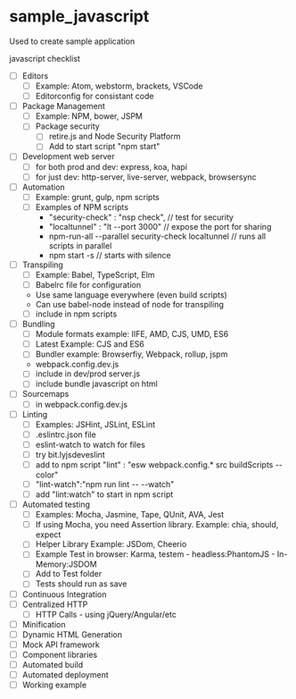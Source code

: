# sample_javascript
Used to create sample application

javascript checklist

- [ ] Editors
  - [ ] Example: Atom, webstorm, brackets, VSCode
  - [ ] Editorconfig for consistant code
- [ ] Package Management
  - [ ] Example: NPM, bower, JSPM
  - [ ] Package security
    - [ ] retire.js and Node Security Platform
    - [ ] Add to start script "npm start"
- [ ] Development web server
  - [ ] for both prod and dev: express, koa, hapi
  - [ ] for just dev: http-server, live-server, webpack, browsersync
- [ ] Automation
  - [ ] Example: grunt, gulp, npm scripts
  - [ ] Examples of NPM scripts
    - "security-check" : "nsp check", // test for security
    - "localtunnel" : "lt --port 3000" // expose the port for sharing
    - npm-run-all --parallel security-check localtunnel // runs all scripts in parallel
    - npm start -s // starts with silence
- [ ] Transpiling
  - [ ] Example: Babel, TypeScript, Elm
  - [ ] Babelrc file for configuration
  - Use same language everywhere (even build scripts)
  - Can use babel-node instead of node for transpiling
  - [ ] include in npm scripts
- [ ] Bundling
  - [ ] Module formats example: IIFE, AMD, CJS, UMD, ES6
  - [ ] Latest Example: CJS and ES6
  - [ ] Bundler example: Browserfiy, Webpack, rollup, jspm
  - webpack.config.dev.js
  - [ ] include in dev/prod server.js
  - [ ] include bundle javascript on html
- [ ] Sourcemaps
  - [ ] in webpack.config.dev.js
- [ ] Linting
  - [ ] Examples: JSHint, JSLint, ESLint
  - [ ] .eslintrc.json file
  - [ ] eslint-watch to watch for files
  - [ ] try bit.lyjsdeveslint
  - [ ] add to npm script "lint" : "esw webpack.config.* src buildScripts --color"
  - [ ] "lint-watch":"npm run lint -- --watch"
  - [ ] add "lint:watch" to start in npm script
- [ ] Automated testing
  - [ ] Examples: Mocha, Jasmine, Tape, QUnit, AVA, Jest
  - [ ] If using Mocha, you need Assertion library. Example: chia, should, expect
  - [ ] Helper Library Example: JSDom, Cheerio
  - [ ] Example Test in browser: Karma, testem - headless:PhantomJS - In-Memory:JSDOM
  - [ ] Add to Test folder
  - [ ] Tests should run as save
- [ ] Continuous Integration
- [ ] Centralized HTTP
  - [ ] HTTP Calls - using jQuery/Angular/etc

- [ ] Minification
- [ ] Dynamic HTML Generation
- [ ] Mock API framework
- [ ] Component libraries
- [ ] Automated build
- [ ] Automated deployment
- [ ] Working example
